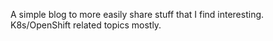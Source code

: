 A simple blog to more easily share stuff that I find interesting. K8s/OpenShift related topics mostly.
